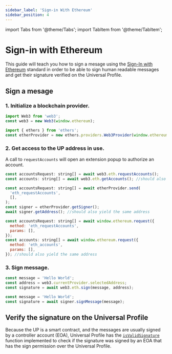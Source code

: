 ```yaml
---
sidebar_label: 'Sign-in With Ethereum'
sidebar_position: 4
---
```


import Tabs from '@theme/Tabs';
import TabItem from '@theme/TabItem';

# Sign-in with Ethereum

This guide will teach you how to sign a mesage using the [Sign-In with Ethereum](https://eips.ethereum.org/EIPS/eip-4361) standard in order to be able to sign human readable messages and get their signature verified on the Universal Profile.

## Sign a mesage

### 1. Initialize a blockchain provider.

<Tabs>
  <TabItem value="web3" label="web3">

```js
import Web3 from 'web3';
const web3 = new Web3(window.ethereum);
```

  </TabItem>
  <TabItem value="ethers" label="ethers">

```js
import { ethers } from 'ethers';
const etherProvider = new ethers.providers.Web3Provider(window.ethereum);
```

  </TabItem>
</Tabs>

### 2. Get access to the UP address in use.

A call to `requestAccounts` will open an extension popup to authorize an account.

<Tabs>
  <TabItem value="web3" label="web3">

```js
const accountsRequest: string[] = await web3.eth.requestAccounts();
const accounts: string[] = await web3.eth.getAccounts(); //should also yield the same address
```

  </TabItem>
  <TabItem value="ethers" label="ethers">

```js
const accountsRequest: string[] = await etherProvider.send(
  'eth_requestAccounts',
  [],
);
const signer = etherProvider.getSigner();
await signer.getAddress(); //should also yield the same address
```

  </TabItem>
  <TabItem value="raw" label="raw">

```js
const accountsRequest: string[] = await window.ethereum.request({
  method: 'eth_requestAccounts',
  params: [],
});
const accounts: string[] = await window.ethereum.request({
  method: 'eth_accounts',
  params: [],
}); //should also yield the same address
```

  </TabItem>
</Tabs>

### 3. Sign message.

<Tabs>
  <TabItem value="web3" label="web3">

```js
const message = 'Hello World';
const address = web3.currentProvider.selectedAddress;
const signature = await web3.eth.sign(message, address);
```

  </TabItem>
  <TabItem value="ethers" label="ethers">

```js
const message = 'Hello World';
const signature = await signer.signMessage(message);
```

  </TabItem>
</Tabs>

## Verify the signature on the Universal Profile

Because the UP is a smart contract, and the messages are usually signed by a controller account (EOA), Universal Profile has the [`isValidSignature`](https://github.com/lukso-network/lsp-smart-contracts/blob/develop/contracts/LSP0ERC725Account/LSP0ERC725AccountCore.sol#L111-#L130) function implemented to check if the signature was signed by an EOA that has the sign permission over the Universal Profile.

